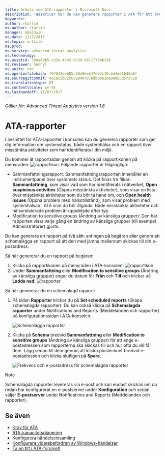 ```yaml
---
title: Arbeta med ATA-rapporter | Microsoft Docs
description: "Beskriver hur du kan generera rapporter i ATA för att övervaka ditt nätverk."
keywords: 
author: rkarlin
ms.author: rkarlin
manager: mbaldwin
ms.date: 11/7/2017
ms.topic: article
ms.prod: 
ms.service: advanced-threat-analytics
ms.technology: 
ms.assetid: 38ea49b5-cd5e-43e5-bc39-5071f759633b
ms.reviewer: bennyl
ms.suite: ems
ms.openlocfilehash: f97033ee685c10e9ee647e52c19cbd4ee1640b6f
ms.sourcegitcommit: 4d2ac5b02c682840703edb0661be09055d57d728
ms.translationtype: MT
ms.contentlocale: sv-SE
ms.lasthandoff: 11/07/2017
---
```

*Gäller för: Advanced Threat Analytics version 1.8*


# <a name="ata-reports"></a>ATA-rapporter

I avsnittet för ATA-rapporter i konsolen kan du generera rapporter som ger dig information om systemstatus, både systemhälsa och en rapport över misstänkta aktiviteter som har identifierats i din miljö.

Du kommer åt rapportsidan genom att klicka på rapportikonen på menyraden: ![rapportikon](./media/ata-report-icon.png).
Följande rapporter är tillgängliga: 
- Sammanfattningsrapport: Sammanfattningsrapporten innehåller en instrumentpanel över systemets status. Det finns tre flikar: **Sammanfattning**, som visar vad som har identifierats i nätverket, **Open suspicious activities** (Öppna misstänkta aktiviteter), som visar en lista över misstänkta aktiviteter som du bör ta hand om, och **Open health issues** (Öppna problem med hälsotillstånd), som visar problem med systemhälsan i ATA som du bör åtgärda. Både misstänkta aktiviteter och hälsorelaterade problem är uppdelade efter typ. 
- Modification to sensitive groups (Ändring av känsliga grupper): Den här rapporten visar varje gång en ändring av känsliga grupper (till exempel Administratörer) gjorts.

Du kan generera en rapport på två sätt: antingen på begäran eller genom att schemalägga en rapport så att den med jämna mellanrum skickas till din e-postadress.

Så här genererar du en rapport på begäran:

1. Klicka på rapportikonen på menyraden i ATA-konsolen: ![rapportikon](./media/ata-report-icon.png).
2. Under **Sammanfattning** eller **Modification to sensitive groups** (Ändring av känsliga grupper) anger du datum för **Från** och **Till** och klickar på **Ladda ned**. 
![rapporter](./media/reports.png)

Så här genererar du en schemalagd rapport:
 
1. På sidan **Rapporter** klickar du på **Set scheduled reports** (Skapa schemalagda rapporter). Du kan också klicka på **Schemalagda rapporter** under Notifications and Reports (Meddelanden och rapporter) på konfigurationssidan i ATA-konsolen.

   ![Schemalägga rapporter](./media/ata-sched-reports.png)

2. Klicka på **Schema** bredvid **Sammanfattning** eller **Modification to sensitive groups** (Ändring av känsliga grupper) för att ange e-postadressen som rapporterna ska skickas till och hur ofta du vill få dem. Lägg sedan till dem genom att klicka plustecknet bredvid e-postadressen och klicka slutligen på **Spara**.

   ![Frekvens och e-postadress för schemalagda rapporter](./media/sched-report1.png)


> [!NOTE]
> Schemalagda rapporter levereras via e-post och kan endast skickas om du redan har konfigurerat en e-postserver under **Konfiguration** och sedan väljer **E-postserver** under Notifications and Reports (Meddelanden och rapporter).


## <a name="see-also"></a>Se även
- [Krav för ATA](ata-prerequisites.md)
- [ATA-kapacitetsplanering](ata-capacity-planning.md)
- [Konfigurera händelseinsamling](configure-event-collection.md)
- [Konfigurera vidarebefordran av Windows-händelser](configure-event-collection.md#configuring-windows-event-forwarding)
- [Ta en titt i ATA-forumet!](https://social.technet.microsoft.com/Forums/security/home?forum=mata)
